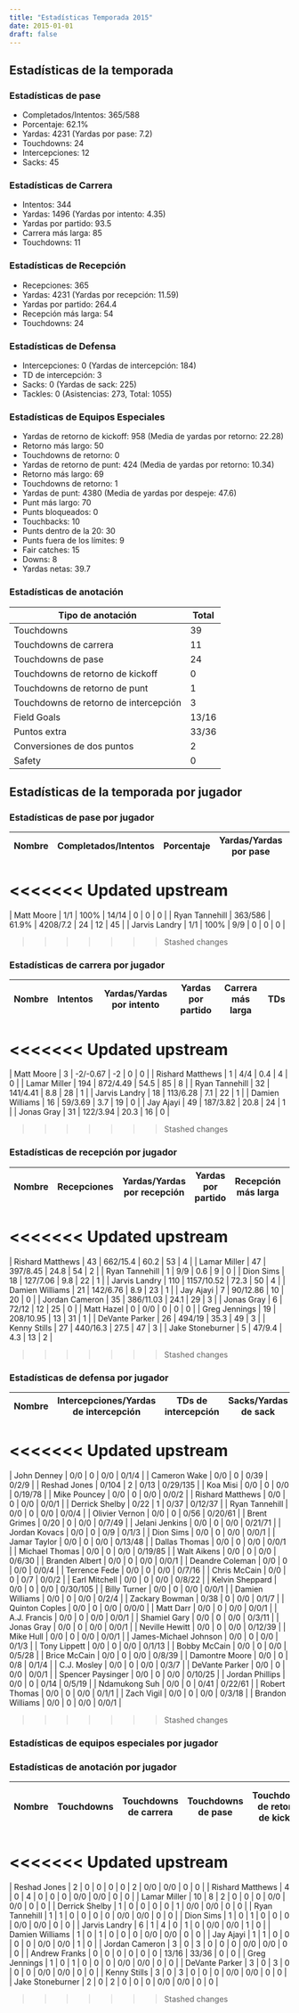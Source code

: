 ```yaml
---
title: "Estadísticas Temporada 2015"
date: 2015-01-01
draft: false
---
```


## Estadísticas de la temporada
### Estadísticas de pase
* Completados/Intentos: 365/588
* Porcentaje: 62.1%
* Yardas: 4231 (Yardas por pase: 7.2)
* Touchdowns: 24
* Intercepciones: 12
* Sacks: 45

### Estadísticas de Carrera
* Intentos: 344
* Yardas: 1496 (Yardas por intento: 4.35)
* Yardas por partido: 93.5
* Carrera más larga: 85
* Touchdowns: 11

### Estadísticas de Recepción
* Recepciones: 365
* Yardas: 4231 (Yardas por recepción: 11.59)
* Yardas por partido: 264.4
* Recepción más larga: 54
* Touchdowns: 24

### Estadísticas de Defensa
* Intercepciones: 0 (Yardas de intercepción: 184)
* TD de intercepción: 3
* Sacks: 0 (Yardas de sack: 225)
* Tackles: 0 (Asistencias: 273, Total: 1055)

### Estadísticas de Equipos Especiales
* Yardas de retorno de kickoff: 958 (Media de yardas por retorno: 22.28)
* Retorno más largo: 50
* Touchdowns de retorno: 0
* Yardas de retorno de punt: 424 (Media de yardas por retorno: 10.34)
* Retorno más largo: 69
* Touchdowns de retorno: 1
* Yardas de punt: 4380 (Media de yardas por despeje: 47.6)
* Punt más largo: 70
* Punts bloqueados: 0
* Touchbacks: 10
* Punts dentro de la 20: 30
* Punts fuera de los límites: 9
* Fair catches: 15
* Downs: 8
* Yardas netas: 39.7

### Estadísticas de anotación
| Tipo de anotación | Total |
|-------------------|-------|
| Touchdowns | 39 |
| Touchdowns de carrera | 11 |
| Touchdowns de pase | 24 |
| Touchdowns de retorno de kickoff | 0 |
| Touchdowns de retorno de punt | 1 |
| Touchdowns de retorno de intercepción | 3 |
| Field Goals | 13/16 |
| Puntos extra | 33/36 |
| Conversiones de dos puntos | 2 |
| Safety | 0 |

## Estadísticas de la temporada por jugador
### Estadísticas de pase por jugador
| Nombre | Completados/Intentos | Porcentaje | Yardas/Yardas por pase | TDs | Intercepciones | Sacks |
|--------|----------------------|------------|------------------------|-----|----------------|-------|
<<<<<<< Updated upstream
=======
| Matt Moore | 1/1 | 100% | 14/14 | 0 | 0 | 0 |
| Ryan Tannehill | 363/586 | 61.9% | 4208/7.2 | 24 | 12 | 45 |
| Jarvis Landry | 1/1 | 100% | 9/9 | 0 | 0 | 0 |
>>>>>>> Stashed changes


### Estadísticas de carrera por jugador
| Nombre | Intentos | Yardas/Yardas por intento | Yardas por partido | Carrera más larga | TDs |
|--------|----------|--------------------------|--------------------|-------------------|-----|
<<<<<<< Updated upstream
=======
| Matt Moore | 3 | -2/-0.67 | -2 | 0 | 0 |
| Rishard Matthews | 1 | 4/4 | 0.4 | 4 | 0 |
| Lamar Miller | 194 | 872/4.49 | 54.5 | 85 | 8 |
| Ryan Tannehill | 32 | 141/4.41 | 8.8 | 28 | 1 |
| Jarvis Landry | 18 | 113/6.28 | 7.1 | 22 | 1 |
| Damien Williams | 16 | 59/3.69 | 3.7 | 19 | 0 |
| Jay Ajayi | 49 | 187/3.82 | 20.8 | 24 | 1 |
| Jonas Gray | 31 | 122/3.94 | 20.3 | 16 | 0 |
>>>>>>> Stashed changes


### Estadísticas de recepción por jugador
| Nombre | Recepciones | Yardas/Yardas por recepción | Yardas por partido | Recepción más larga | TDs |
|--------|-------------|----------------------------|--------------------|---------------------|-----|
<<<<<<< Updated upstream
=======
| Rishard Matthews | 43 | 662/15.4 | 60.2 | 53 | 4 |
| Lamar Miller | 47 | 397/8.45 | 24.8 | 54 | 2 |
| Ryan Tannehill | 1 | 9/9 | 0.6 | 9 | 0 |
| Dion Sims | 18 | 127/7.06 | 9.8 | 22 | 1 |
| Jarvis Landry | 110 | 1157/10.52 | 72.3 | 50 | 4 |
| Damien Williams | 21 | 142/6.76 | 8.9 | 23 | 1 |
| Jay Ajayi | 7 | 90/12.86 | 10 | 20 | 0 |
| Jordan Cameron | 35 | 386/11.03 | 24.1 | 29 | 3 |
| Jonas Gray | 6 | 72/12 | 12 | 25 | 0 |
| Matt Hazel | 0 | 0/0 | 0 | 0 | 0 |
| Greg Jennings | 19 | 208/10.95 | 13 | 31 | 1 |
| DeVante Parker | 26 | 494/19 | 35.3 | 49 | 3 |
| Kenny Stills | 27 | 440/16.3 | 27.5 | 47 | 3 |
| Jake Stoneburner | 5 | 47/9.4 | 4.3 | 13 | 2 |
>>>>>>> Stashed changes


### Estadísticas de defensa por jugador
| Nombre | Intercepciones/Yardas de intercepción | TDs de intercepción | Sacks/Yardas de sack | Tackles/Asistencias/Total |
|--------|--------------------------------------|---------------------|-----------------------|--------------------------|
<<<<<<< Updated upstream
=======
| John Denney | 0/0 | 0 | 0/0 | 0/1/4 |
| Cameron Wake | 0/0 | 0 | 0/39 | 0/2/9 |
| Reshad Jones | 0/104 | 2 | 0/13 | 0/29/135 |
| Koa Misi | 0/0 | 0 | 0/0 | 0/19/78 |
| Mike Pouncey | 0/0 | 0 | 0/0 | 0/0/2 |
| Rishard Matthews | 0/0 | 0 | 0/0 | 0/0/1 |
| Derrick Shelby | 0/22 | 1 | 0/37 | 0/12/37 |
| Ryan Tannehill | 0/0 | 0 | 0/0 | 0/0/4 |
| Olivier Vernon | 0/0 | 0 | 0/56 | 0/20/61 |
| Brent Grimes | 0/20 | 0 | 0/0 | 0/7/49 |
| Jelani Jenkins | 0/0 | 0 | 0/0 | 0/21/71 |
| Jordan Kovacs | 0/0 | 0 | 0/9 | 0/1/3 |
| Dion Sims | 0/0 | 0 | 0/0 | 0/0/1 |
| Jamar Taylor | 0/0 | 0 | 0/0 | 0/13/48 |
| Dallas Thomas | 0/0 | 0 | 0/0 | 0/0/1 |
| Michael Thomas | 0/0 | 0 | 0/0 | 0/19/85 |
| Walt Aikens | 0/0 | 0 | 0/0 | 0/6/30 |
| Branden Albert | 0/0 | 0 | 0/0 | 0/0/1 |
| Deandre Coleman | 0/0 | 0 | 0/0 | 0/0/4 |
| Terrence Fede | 0/0 | 0 | 0/0 | 0/7/16 |
| Chris McCain | 0/0 | 0 | 0/7 | 0/0/2 |
| Earl Mitchell | 0/0 | 0 | 0/0 | 0/8/22 |
| Kelvin Sheppard | 0/0 | 0 | 0/0 | 0/30/105 |
| Billy Turner | 0/0 | 0 | 0/0 | 0/0/1 |
| Damien Williams | 0/0 | 0 | 0/0 | 0/2/4 |
| Zackary Bowman | 0/38 | 0 | 0/0 | 0/1/7 |
| Quinton Coples | 0/0 | 0 | 0/0 | 0/0/0 |
| Matt Darr | 0/0 | 0 | 0/0 | 0/0/1 |
| A.J. Francis | 0/0 | 0 | 0/0 | 0/0/1 |
| Shamiel Gary | 0/0 | 0 | 0/0 | 0/3/11 |
| Jonas Gray | 0/0 | 0 | 0/0 | 0/0/1 |
| Neville Hewitt | 0/0 | 0 | 0/0 | 0/12/39 |
| Mike Hull | 0/0 | 0 | 0/0 | 0/0/1 |
| James-Michael Johnson | 0/0 | 0 | 0/0 | 0/1/3 |
| Tony Lippett | 0/0 | 0 | 0/0 | 0/1/13 |
| Bobby McCain | 0/0 | 0 | 0/0 | 0/5/28 |
| Brice McCain | 0/0 | 0 | 0/0 | 0/8/39 |
| Damontre Moore | 0/0 | 0 | 0/8 | 0/1/4 |
| C.J. Mosley | 0/0 | 0 | 0/0 | 0/3/7 |
| DeVante Parker | 0/0 | 0 | 0/0 | 0/0/1 |
| Spencer Paysinger | 0/0 | 0 | 0/0 | 0/10/25 |
| Jordan Phillips | 0/0 | 0 | 0/14 | 0/5/19 |
| Ndamukong Suh | 0/0 | 0 | 0/41 | 0/22/61 |
| Robert Thomas | 0/0 | 0 | 0/0 | 0/1/1 |
| Zach Vigil | 0/0 | 0 | 0/0 | 0/3/18 |
| Brandon Williams | 0/0 | 0 | 0/0 | 0/0/1 |
>>>>>>> Stashed changes


### Estadísticas de equipos especiales por jugador
<!-- Puedes agregar aquí tablas para KickoffReturn, PuntReturn, Punting, Kicking si lo necesitas -->

### Estadísticas de anotación por jugador
| Nombre | Touchdowns | Touchdowns de carrera | Touchdowns de pase | Touchdowns de retorno de kickoff | Touchdowns de retorno de punt | Touchdowns de retorno de intercepción | Field Goals | Puntos extra | Conversiones de dos puntos | Safety |
|--------|------------|----------------|---------------------|----------------------------------|-------------------------------|----------------------------------|------------|--------------|--------------------------|--------|
<<<<<<< Updated upstream
=======
| Reshad Jones | 2 | 0 | 0 | 0 | 0 | 2 | 0/0 | 0/0 | 0 | 0 |
| Rishard Matthews | 4 | 0 | 4 | 0 | 0 | 0 | 0/0 | 0/0 | 0 | 0 |
| Lamar Miller | 10 | 8 | 2 | 0 | 0 | 0 | 0/0 | 0/0 | 0 | 0 |
| Derrick Shelby | 1 | 0 | 0 | 0 | 0 | 1 | 0/0 | 0/0 | 0 | 0 |
| Ryan Tannehill | 1 | 1 | 0 | 0 | 0 | 0 | 0/0 | 0/0 | 0 | 0 |
| Dion Sims | 1 | 0 | 1 | 0 | 0 | 0 | 0/0 | 0/0 | 0 | 0 |
| Jarvis Landry | 6 | 1 | 4 | 0 | 1 | 0 | 0/0 | 0/0 | 1 | 0 |
| Damien Williams | 1 | 0 | 1 | 0 | 0 | 0 | 0/0 | 0/0 | 0 | 0 |
| Jay Ajayi | 1 | 1 | 0 | 0 | 0 | 0 | 0/0 | 0/0 | 1 | 0 |
| Jordan Cameron | 3 | 0 | 3 | 0 | 0 | 0 | 0/0 | 0/0 | 0 | 0 |
| Andrew Franks | 0 | 0 | 0 | 0 | 0 | 0 | 13/16 | 33/36 | 0 | 0 |
| Greg Jennings | 1 | 0 | 1 | 0 | 0 | 0 | 0/0 | 0/0 | 0 | 0 |
| DeVante Parker | 3 | 0 | 3 | 0 | 0 | 0 | 0/0 | 0/0 | 0 | 0 |
| Kenny Stills | 3 | 0 | 3 | 0 | 0 | 0 | 0/0 | 0/0 | 0 | 0 |
| Jake Stoneburner | 2 | 0 | 2 | 0 | 0 | 0 | 0/0 | 0/0 | 0 | 0 |
>>>>>>> Stashed changes
